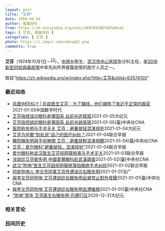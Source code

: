 ```yaml
---
layout: post
title: "艾芬"
date: 1989-06-04
author: 维基百科
from: https://zh.wikipedia.org/wiki/%E8%89%BE%E8%8A%AC
tags: [ 艾芬, 维基百科 ]
categories: [ 艾芬 ]
photo: https://i.imgur.com/wboxpbC.png
comments: true
---
```

<div class="mw-parser-output"><p><b>艾芬</b>（1974年10月1日－<sup id="cite_ref-1" class="reference"><a href="#cite_note-1">[1]</a></sup>），<a href="/wiki/%E4%B8%AD%E5%9B%BD" class="mw-redirect" title="中国">中国</a>女医生，<a href="/wiki/%E6%AD%A6%E6%B1%89%E5%B8%82%E4%B8%AD%E5%BF%83%E5%8C%BB%E9%99%A2" title="武汉市中心医院">武汉市中心医院</a>急诊科主任，是<a href="/wiki/2019%E6%96%B0%E5%9E%8B%E5%86%A0%E7%8B%80%E7%97%85%E6%AF%92%E7%96%AB%E6%83%85" class="mw-redirect" title="2019新型冠狀病毒疫情">2019新型冠狀病毒疫情</a>中率先向外界披露疫情的医疗人员之一。
</p>
</div><noscript><img src="//zh.wikipedia.org/wiki/Special:CentralAutoLogin/start?type=1x1" alt="" title="" width="1" height="1" style="border: none; position: absolute;"></noscript>
<div class="printfooter">取自“<a dir="ltr" href="https://zh.wikipedia.org/w/index.php?title=艾芬&amp;oldid=63574100">https://zh.wikipedia.org/w/index.php?title=艾芬&amp;oldid=63574100</a>”</div><div id="recent-news"><h3>最近动态</h3><ul><li><a href="https://nodebe4.github.io/waimei/2021-01-05/%E5%87%A4%E5%87%B0WEEKLY-%E6%8A%97%E7%96%AB%E5%8C%BB%E7%94%9F%E8%89%BE%E8%8A%AC-%E4%B8%BA%E4%BA%86%E8%B5%9A%E9%92%B1-%E4%BB%96%E4%BB%AC%E6%91%98%E9%99%A4%E4%BA%86%E6%88%91%E8%BF%91%E4%B9%8E%E6%AD%A3%E5%B8%B8%E7%9A%84%E5%99%A8%E5%AE%98" title="凤凰WEEKLY | 抗疫医生艾芬：为了赚钱，他们摘除了我近乎正常的器官—— 作者：米利暗 夏二 2020年12月30日，大多数人都沉浸在喜迎新年的欢乐中，但有一个医生，她却快乐不起来。 她就是...">凤凰WEEKLY | 抗疫医生艾芬：为了赚钱，他们摘除了我近乎正常的器官</a><time>2021-01-05</time><a class="tag">中国数字时代</a></li>
<li><a href="https://nodebe4.github.io/waimei/2021-01-05/%E8%89%BE%E8%8A%AC%E6%8C%87%E6%8E%A7%E8%AF%AF%E8%AF%8A%E7%9C%BC%E7%A7%91%E6%98%AF%E8%8E%86%E7%94%B0%E7%B3%BB-%E6%AD%A4%E5%89%8D%E5%8A%A3%E8%BF%B9%E6%96%91%E6%96%91" title="艾芬指控误诊眼科是莆田系 此前劣迹斑斑—— 【大纪元2021年01月06日讯】武汉肺炎疫情“发哨人”艾芬医师遭误诊导致右眼失明后，直指负责诊疗的湖北爱尔眼科医院属于“莆田系”医院，再度唤起部分中...">艾芬指控误诊眼科是莆田系 此前劣迹斑斑</a><time>2021-01-05</time><a class="tag">大纪元</a></li>
<li><a href="https://nodebe4.github.io/waimei/2021-01-05/%E8%89%BE%E8%8A%AC%E6%8C%87%E6%8E%A7%E8%AA%A4%E8%A8%BA%E7%9C%BC%E7%A7%91%E6%98%AF%E8%8E%86%E7%94%B0%E7%B3%BB-%E6%AD%A4%E5%89%8D%E5%8A%A3%E8%B7%A1%E6%96%91%E6%96%91" title="艾芬指控誤診眼科是莆田系 此前劣跡斑斑—— （中央社記者邱國強北京5日電）武漢肺炎疫情「發哨人」艾芬醫師遭誤診導致右眼失明後，直指負責診療的湖北愛爾眼科醫院屬於「莆田系」醫院，再度喚起部分中國民...">艾芬指控誤診眼科是莆田系 此前劣跡斑斑</a><time>2021-01-05</time><a class="tag">(臺)中央社CNA</a></li>
<li><a href="https://nodebe4.github.io/waimei/2021-01-04/%E5%8C%BB%E9%99%A2%E7%A7%B0%E5%A4%B1%E6%98%8E%E4%B8%8E%E6%89%8B%E6%9C%AF%E6%97%A0%E5%85%B3-%E8%89%BE%E8%8A%AC-%E9%81%BF%E9%87%8D%E5%B0%B1%E8%BD%BB%E6%B7%B7%E6%B7%86%E8%A7%86%E5%90%AC" title="医院称失明与手术无关 艾芬：避重就轻混淆视听—— 【大纪元2021年01月04日讯】针对中国武汉中心医院急诊科主任艾芬遭误诊导致右眼失明，治疗的爱尔眼科医院今天声称，艾芬的失明与手术“无直接关联...">医院称失明与手术无关 艾芬：避重就轻混淆视听</a><time>2021-01-04</time><a class="tag">大纪元</a></li>
<li><a href="https://nodebe4.github.io/waimei/2021-01-04/%E8%89%BE%E8%8A%AC%E4%B8%BA%E4%BD%95%E8%A6%81-%E5%88%B0%E5%A4%84%E8%AF%B4-%E8%87%AA%E5%B7%B1%E7%9A%84%E5%8C%BB%E7%96%97%E7%BA%A0%E7%BA%B7" title="艾芬为何要“到处说”自己的医疗纠纷？—— 艾芬声称在一家民营眼科医院接受白内障手术后视网膜脱离。（艾芬微博） 被称为冠病疫情“发哨人”的武汉医生艾芬，从元旦前夕起“到处说”，声称在一家民营眼科医...">艾芬为何要“到处说”自己的医疗纠纷？</a><time>2021-01-04</time><a class="tag">联合早报</a></li>
<li><a href="https://nodebe4.github.io/waimei/2021-01-04/%E9%86%AB%E9%99%A2%E7%A8%B1%E5%A4%B1%E6%98%8E%E8%88%87%E6%89%8B%E8%A1%93%E7%84%A1%E9%97%9C-%E8%89%BE%E8%8A%AC-%E9%81%BF%E9%87%8D%E5%B0%B1%E8%BC%95%E6%B7%B7%E6%B7%86%E8%A6%96%E8%81%BD" title="醫院稱失明與手術無關 艾芬：避重就輕混淆視聽—— （中央社記者邱國強北京4日電）針對中國武漢中心醫院急診科主任艾芬遭誤診導致右眼失明，治療的愛爾眼科醫院今天聲稱，艾芬的失明與手術「無直接關聯」。...">醫院稱失明與手術無關 艾芬：避重就輕混淆視聽</a><time>2021-01-04</time><a class="tag">(臺)中央社CNA</a></li>
<li><a href="https://nodebe4.github.io/waimei/2021-01-04/%E8%89%BE%E8%8A%AC-%E7%88%B1%E5%B0%94%E7%9C%BC%E7%A7%91-%E9%81%BF%E9%87%8D%E5%B0%B1%E8%BD%BB-%E6%B7%B7%E6%B7%86%E8%A7%86%E5%90%AC" title="艾芬：爱尔眼科“避重就轻，混淆视听”—— 艾芬表示自己从未见过今天爱尔眼科公布的三张照片，对爱尔眼科的回应并不买账。（互联网） 爱尔眼科医院今天（1月4日）通过其官方微博发布关于武汉市中心医院急...">艾芬：爱尔眼科“避重就轻，混淆视听”</a><time>2021-01-04</time><a class="tag">联合早报</a></li>
<li><a href="https://nodebe4.github.io/waimei/2021-01-03/%E7%88%B1%E5%B0%94%E7%9C%BC%E7%A7%91%E7%A7%B0%E6%AD%A6%E6%B1%89%E5%8C%BB%E7%94%9F%E8%89%BE%E8%8A%AC%E8%A7%86%E7%BD%91%E8%86%9C%E8%84%B1%E7%A6%BB%E4%B8%8E%E6%89%8B%E6%9C%AF%E6%97%A0%E5%85%B3" title="爱尔眼科称武汉医生艾芬视网膜脱离与手术无关—— 武汉抗议医生艾芬上周发文透露自己在爱尔眼科接受白内障手术后，右眼近乎失明。（微博） 曾在冠病疫情暴发之初向同事发出预警的武汉市中心医院急诊科主任艾...">爱尔眼科称武汉医生艾芬视网膜脱离与手术无关</a><time>2021-01-03</time><a class="tag">联合早报</a></li>
<li><a href="https://nodebe4.github.io/waimei/2021-01-02/%E6%B6%89%E8%AA%A4%E8%A8%BA%E8%89%BE%E8%8A%AC%E8%87%B4%E5%A4%B1%E6%98%8E-%E4%B8%AD%E5%9C%8B%E6%84%9B%E7%88%BE%E7%9C%BC%E7%A7%91%E8%B5%B4%E6%AD%A6%E6%BC%A2%E8%AA%BF%E6%9F%A5" title="涉誤診艾芬致失明 中國愛爾眼科赴武漢調查—— （中央社台北2日電）被視為2019冠狀病毒疾病（COVID-19）疫情「吹哨人」之一的武漢醫師艾芬近期傳出遭武漢愛爾眼科醫院誤診，導致失明。中國愛爾...">涉誤診艾芬致失明 中國愛爾眼科赴武漢調查</a><time>2021-01-02</time><a class="tag">(臺)中央社CNA</a></li>
<li><a href="https://nodebe4.github.io/waimei/2021-01-02/%E6%AD%A6%E6%B1%89-%E5%90%B9%E5%93%A8-%E5%8C%BB%E7%94%9F%E8%89%BE%E8%8A%AC%E5%9B%A0%E8%A7%86%E7%BD%91%E8%86%9C%E8%84%B1%E8%90%BD%E9%99%B7%E7%9C%BC%E7%97%85%E6%89%8B%E6%9C%AF%E7%BA%A0%E7%BA%B7" title="武汉“吹哨”医生艾芬因视网膜脱落陷眼病手术纠纷—— 曾在冠病暴发之初“吹哨”的武汉市中心医院急诊科主任艾芬周三发文透露自己治疗眼病导致右眼近乎失明。为其手术的爱尔眼科医院回应称，对于艾芬眼病诊治...">武汉“吹哨”医生艾芬因视网膜脱落陷眼病手术纠纷</a><time>2021-01-02</time><a class="tag">联合早报</a></li>
<li><a href="https://nodebe4.github.io/waimei/2021-01-01/%E5%90%8C%E6%98%AF%E5%90%B9%E5%93%A8%E4%BA%BA-%E6%9D%8E%E6%96%87%E4%BA%AE%E5%90%8C%E4%BA%8B%E8%89%BE%E8%8A%AC%E4%BC%A0%E9%81%AD%E8%AF%AF%E8%AF%8A%E5%8F%B3%E7%9C%BC%E5%A4%B1%E6%98%8E" title="同是吹哨人 李文亮同事艾芬传遭误诊右眼失明—— 01/01/2021 - 23:23 武汉疫情爆发一周年之际，传出当年与李文亮医生揭发疫情真相的“吹哨人”之一，至今仍遭维稳的武汉中心医院急症室主...">同是吹哨人 李文亮同事艾芬传遭误诊右眼失明</a><time>2021-01-01</time><a class="tag">法广</a></li>
<li><a href="https://nodebe4.github.io/waimei/2021-01-01/%E8%88%87%E6%9D%8E%E6%96%87%E4%BA%AE%E5%90%8C%E5%90%B9%E5%93%A8-%E8%89%BE%E8%8A%AC%E9%81%AD%E8%AA%A4%E8%A8%BA%E5%8F%B3%E7%9C%BC%E5%A4%B1%E6%98%8E%E4%B8%94%E8%A2%AB%E7%A6%81%E6%AD%A2%E5%B0%8D%E5%A4%96%E7%99%BC%E8%81%B2" title="與李文亮同吹哨 艾芬遭誤診右眼失明且被禁止對外發聲—— 中國揭露武漢肺炎疫情的兩位「吹哨人」醫師，李文亮逝世近1年，另一位是先前因誤診導致右眼失明的醫師艾芬（圖）。（圖取自急診向日葵艾芬微博網頁...">與李文亮同吹哨 艾芬遭誤診右眼失明且被禁止對外發聲</a><time>2021-01-01</time><a class="tag">(臺)中央社CNA</a></li>
<li><a href="https://nodebe4.github.io/waimei/2021-01-01/%E8%88%87%E6%9D%8E%E6%96%87%E4%BA%AE%E5%90%8C%E5%90%B9%E5%93%A8-%E8%89%BE%E8%8A%AC%E9%81%AD%E8%AA%A4%E8%A8%BA%E5%8F%B3%E7%9C%BC%E5%A4%B1%E6%98%8E%E4%B8%94%E9%81%AD%E7%B6%AD%E7%A9%A9" title="與李文亮同吹哨 艾芬遭誤診右眼失明且遭維穩—— （中央社記者邱國強北京1日電）中國揭露武漢肺炎疫情的兩位「吹哨人」醫師中，李文亮逝世近1年，中國民間試圖舉行紀念活動卻遭官方施壓，對象還包括另一位...">與李文亮同吹哨 艾芬遭誤診右眼失明且遭維穩</a><time>2021-01-01</time><a class="tag">(臺)中央社CNA</a></li>
<li><a href="https://nodebe4.github.io/waimei/2020-12-31/%E5%90%B9%E5%93%A8-%E5%91%A8%E5%B9%B4-%E8%89%BE%E8%8A%AC%E5%8C%BB%E7%94%9F%E5%8F%B3%E7%9C%BC%E5%A4%B1%E6%98%8E-%E4%BB%8D%E9%81%AD%E6%89%93%E5%8E%8B" title="“吹哨”周年 艾芬医生右眼失明 仍遭打压—— 【大纪元2020年12月31日讯】（大纪元记者梁义综合报导）中共病毒疫情曝光一周年之际，最先揭露疫情的两名吹哨人：李文亮医生已去世，而曾直言“早知道...">“吹哨”周年 艾芬医生右眼失明 仍遭打压</a><time>2020-12-31</time><a class="tag">大纪元</a></li>
</ul></div><div id="open-opinion"><h3>相关言论</h3><ul></ul></div><div id="mjls-record"><h3>民间历史</h3><ul></ul></div>